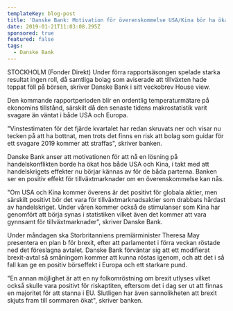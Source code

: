 ```yaml
---
templateKey: blog-post
title: 'Danske Bank: Motivation för överenskommelse USA/Kina bör ha ökat'
date: 2019-01-21T11:03:08.295Z
sponsored: true
featured: false
tags:
  - Danske Bank
---
```

STOCKHOLM (Fonder Direkt) Under förra rapportsäsongen spelade starka resultat ingen roll, då samtliga bolag som aviserade att tillväxten hade toppat föll på börsen, skriver Danske Bank i sitt veckobrev House view.



Den kommande rapportperioden blir en ordentlig temperaturmätare på ekonomins tillstånd, särskilt då den senaste tidens makrostatistik varit svagare än väntat i både USA och Europa.



"Vinstestimaten för det fjärde kvartalet har redan skruvats ner och visar nu tecken på att ha bottnat, men trots det finns en risk att bolag som guidar för ett svagare 2019 kommer att straffas", skriver banken.



Danske Bank anser att motivationen för att nå en lösning på handelskonflikten borde ha ökat hos både USA och Kina, i takt med att handelskrigets effekter nu börjar kännas av för de båda parterna. Banken ser en positiv effekt för tillväxtmarknader om en överenskommelse kan nås.



"Om USA och Kina kommer överens är det positivt för globala aktier, men särskilt positivt bör det vara för tillväxtmarknadsaktier som drabbats hårdast av handelskriget. Under våren kommer också de stimulanser som Kina har genomfört att börja synas i statistiken vilket även det kommer att vara gynnsamt för tillväxtmarknader", skriver Danske Bank.



Under måndagen ska Storbritanniens premiärminister Theresa May presentera en plan b för brexit, efter att parlamentet i förra veckan röstade ned det föreslagna avtalet. Danske Bank förväntar sig att ett modifierat brexit-avtal så småningom kommer att kunna röstas igenom, och att det i så fall kan ge en positiv börseffekt i Europa och ett starkare pund.



"En annan möjlighet är att en ny folkomröstning om brexit utlyses vilket också skulle vara positivt för riskaptiten, eftersom det i dag ser ut att finnas en majoritet för att stanna i EU. Slutligen har även sannolikheten att brexit skjuts fram till sommaren ökat", skriver banken.
